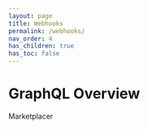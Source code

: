 ```yaml
---
layout: page
title: Webhooks
permalink: /webhooks/
nav_order: 4
has_children: true
has_toc: false
---
```


# GraphQL Overview

Marketplacer 